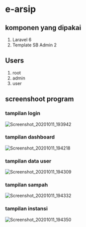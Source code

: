 # e-arsip
## komponen yang dipakai
1. Laravel 6
2. Template SB Admin 2

## Users
1. root
2. admin
3. user


## screenshoot program
### tampilan login
![Screenshot_20201011_193942](https://user-images.githubusercontent.com/38400362/95679191-570b7e80-0bfb-11eb-90fe-6fafd326f53b.png)
### tampilan dashboard
![Screenshot_20201011_194218](https://user-images.githubusercontent.com/38400362/95679192-58d54200-0bfb-11eb-9481-0e1f17bce153.png)
### tampilan data user
![Screenshot_20201011_194309](https://user-images.githubusercontent.com/38400362/95679195-5a066f00-0bfb-11eb-9bce-bd21a4cd7898.png)
### tampilan sampah
![Screenshot_20201011_194332](https://user-images.githubusercontent.com/38400362/95679198-5bd03280-0bfb-11eb-85cb-efe3cced0b42.png)
### tampilan instansi
![Screenshot_20201011_194350](https://user-images.githubusercontent.com/38400362/95679202-5d99f600-0bfb-11eb-8739-7f39d1a5bee7.png)
